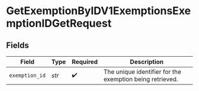 # GetExemptionByIDV1ExemptionsExemptionIDGetRequest


## Fields

| Field                                                    | Type                                                     | Required                                                 | Description                                              |
| -------------------------------------------------------- | -------------------------------------------------------- | -------------------------------------------------------- | -------------------------------------------------------- |
| `exemption_id`                                           | *str*                                                    | :heavy_check_mark:                                       | The unique identifier for the exemption being retrieved. |
